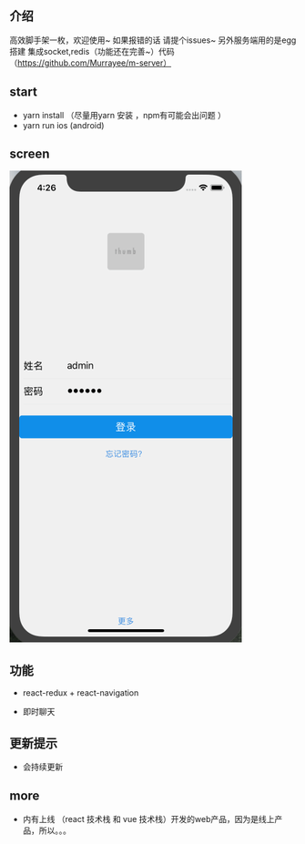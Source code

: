 ## 介绍
高效脚手架一枚，欢迎使用~
如果报错的话 请提个issues~
另外服务端用的是egg搭建  集成socket,redis（功能还在完善~）代码（https://github.com/Murrayee/m-server）

## start
- yarn install （尽量用yarn 安装 ，npm有可能会出问题 ）
- yarn run ios (android)

## screen

![Image text](./src/assets/screen.gif)

## 功能
- react-redux + react-navigation

- 即时聊天

## 更新提示

- 会持续更新

## more

- 内有上线 （react 技术栈 和 vue 技术栈）开发的web产品，因为是线上产品，所以。。。


